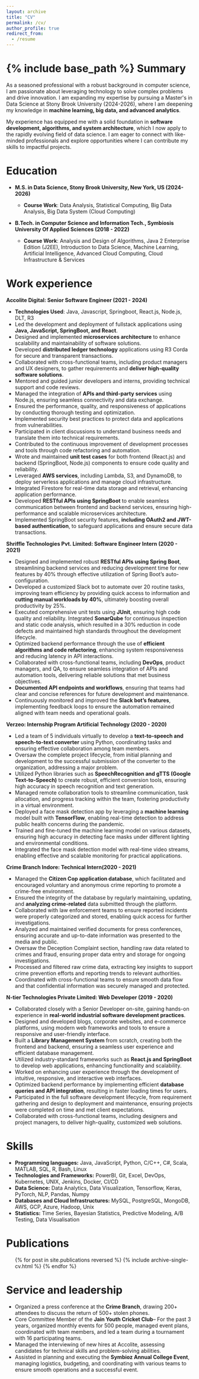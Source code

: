 ```yaml
---
layout: archive
title: "CV"
permalink: /cv/
author_profile: true
redirect_from:
  - /resume
---
```


{% include base_path %}
Summary
======
As a seasoned professional with a robust background in computer science, I am passionate about leveraging technology to solve complex problems and drive innovation. I am expanding my expertise by pursuing a Master's in Data Science at Stony Brook University (2024-2026), where I am deepening my knowledge in **machine learning, big data, and advanced analytics**.

My experience has equipped me with a solid foundation in **software development, algorithms, and system architecture**, which I now apply to the rapidly evolving field of data science. I am eager to connect with like-minded professionals and explore opportunities where I can contribute my skills to impactful projects.


Education
======
* **M.S. in Data Science, Stony Brook University, New York, US (2024-2026)**
  * **Course Work**: Data Analysis, Statistical Computing, Big Data Analysis, Big Data System (Cloud Computing) 

* **B.Tech. in Computer Science and Information Tech., Symbiosis University Of Applied Sciences (2018 - 2022)**
  * **Course Work**: Analysis and Design of Algorithms, Java 2 Enterprise Edition (J2EE), Introduction to Data Science, Machine Learning, Artificial Intelligence, Advanced Cloud Computing, Cloud Infrastructure & Services

Work experience
======

**Accolite Digital: Senior Software Engineer (2021 - 2024)**

  * **Technologies Used**: Java, Javascript, Springboot, React.js, Node.js, DLT, R3
  * Led the development and deployment of fullstack applications using **Java, JavaScript, SpringBoot, and React**.
  * Designed and implemented **microservices architecture** to enhance scalability and maintainability of software solutions.
  * Developed **distributed ledger technology** applications using R3 Corda for secure and transparent transactions.
  * Collaborated with cross-functional teams, including product managers and UX designers, to gather requirements and **deliver high-quality software solutions**.
  * Mentored and guided junior developers and interns, providing technical support and code reviews.
  * Managed the integration of **APIs and third-party services** using Node.js, ensuring seamless connectivity and data exchange.
  * Ensured the performance, quality, and responsiveness of applications by conducting thorough testing and optimization.
  * Implemented security best practices to protect data and applications from vulnerabilities.
  * Participated in client discussions to understand business needs and translate them into technical requirements.
  * Contributed to the continuous improvement of development processes and tools through code refactoring and automation.
  * Wrote and maintained **unit test cases** for both frontend (React.js) and backend (SpringBoot, Node.js) components to ensure code quality and reliability.
  * Leveraged **AWS services**, including Lambda, S3, and DynamoDB, to deploy serverless applications and manage cloud infrastructure.
  * Integrated Firestore for real-time data storage and retrieval, enhancing application performance.
  * Developed **RESTful APIs using SpringBoot** to enable seamless communication between frontend and backend services, ensuring high-performance and scalable microservices architecture.
  * Implemented SpringBoot security features, **including OAuth2 and JWT-based authentication**, to safeguard applications and ensure secure data transactions.

**Shriffle Technologies Pvt. Limited: Software Engineer Intern (2020 - 2021)**

  * Designed and implemented robust **RESTful APIs using Spring Boot**, streamlining backend services and reducing development time for new features by 40% through effective utilization of Spring Boot’s auto-configuration.
  * Developed a customized Slack bot to automate over 20 routine tasks, improving team efficiency by providing quick access to information and **cutting manual workloads by 40%**, ultimately boosting overall productivity by 25%.
  * Executed comprehensive unit tests using **JUnit**, ensuring high code quality and reliability. Integrated **SonarQube** for continuous inspection and static code analysis, which resulted in a 30% reduction in code defects and maintained high standards throughout the development lifecycle.
  * Optimized backend performance through the use of **efficient algorithms and code refactoring**, enhancing system responsiveness and reducing latency in API interactions.
  * Collaborated with cross-functional teams, including **DevOps**, product managers, and QA, to ensure seamless integration of APIs and automation tools, delivering reliable solutions that met business objectives.
  * **Documented API endpoints and workflows**, ensuring that teams had clear and concise references for future development and maintenance.
  * Continuously monitored and improved the **Slack bot’s features**, implementing feedback loops to ensure the automation remained aligned with team needs and operational goals.

**Verzeo: Internship Program Artificial Technology (2020 - 2020)**

  * Led a team of 5 individuals virtually to develop a **text-to-speech and speech-to-text converter** using Python, coordinating tasks and ensuring effective collaboration among team members.
  * Oversaw the complete project lifecycle, from initial planning and development to the successful submission of the converter to the organization, addressing a major problem.
  * Utilized Python libraries such as **SpeechRecognition and gTTS (Google Text-to-Speech)** to create robust, efficient conversion tools, ensuring high accuracy in speech recognition and text generation.
  * Managed remote collaboration tools to streamline communication, task allocation, and progress tracking within the team, fostering productivity in a virtual environment.
  * Deployed a face mask detection app by leveraging a **machine learning** model built with **TensorFlow**, enabling real-time detection to address public health concerns during the pandemic.
  * Trained and fine-tuned the machine learning model on various datasets, ensuring high accuracy in detecting face masks under different lighting and environmental conditions.
  * Integrated the face mask detection model with real-time video streams, enabling effective and scalable monitoring for practical applications.

**Crime Branch Indore: Technical Intern(2020 - 2021)**

  * Managed the **Citizen Cop application database**, which facilitated and encouraged voluntary and anonymous crime reporting to promote a crime-free environment.
  * Ensured the integrity of the database by regularly maintaining, updating, and **analyzing crime-related** data submitted through the platform.
  * Collaborated with law enforcement teams to ensure reported incidents were properly categorized and stored, enabling quick access for further investigations.
  * Analyzed and maintained verified documents for press conferences, ensuring accurate and up-to-date information was presented to the media and public.
  * Oversaw the Deception Complaint section, handling raw data related to crimes and fraud, ensuring proper data entry and storage for ongoing investigations.
  * Processed and filtered raw crime data, extracting key insights to support crime prevention efforts and reporting trends to relevant authorities.
  * Coordinated with cross-functional teams to ensure smooth data flow and that confidential information was securely managed and protected.

**N-tier Technologies Private Limited: Web Developer (2019 - 2020)**

  * Collaborated closely with a Senior Developer on-site, gaining hands-on experience in **real-world industrial software development practices**.
  * Designed and developed blogs, corporate websites, and e-commerce platforms, using modern web frameworks and tools to ensure a responsive and user-friendly interface.
  * Built a **Library Management System** from scratch, creating both the frontend and backend, ensuring a seamless user experience and efficient database management.
  * Utilized industry-standard frameworks such as **React.js and SpringBoot** to develop web applications, enhancing functionality and scalability.
  * Worked on enhancing user experience through the development of intuitive, responsive, and interactive web interfaces.
  * Optimized backend performance by implementing efficient **database queries and API integration**, resulting in faster loading times for users.
  * Participated in the full software development lifecycle, from requirement gathering and design to deployment and maintenance, ensuring projects were completed on time and met client expectations.
  * Collaborated with cross-functional teams, including designers and project managers, to deliver high-quality, customized web solutions.
 
Skills
======
* **Programming languages:** Java, JavaScript, Python, C/C++, C#, Scala, MATLAB, SQL, R, Bash, Linux
* **Technologies and Frameworks:** PowerBI, Git, Excel, DevOps, Kubernetes, UNIX, Jenkins, Docker, CI/CD
* **Data Science:** Data Analytics, Data Visualization, Tensorflow, Keras, PyTorch, NLP, Pandas, Numpy
* **Databases and Cloud Infrastructures:** MySQL, PostgreSQL, MongoDB, AWS, GCP, Azure, Hadoop, Unix
* **Statistics:** Time Series, Bayesian Statistics, Predictive Modeling, A/B Testing, Data Visualisation

Publications
======
  <ul>{% for post in site.publications reversed %}
    {% include archive-single-cv.html %}
  {% endfor %}</ul>
  
Service and leadership
======
* Organized a press conference at the **Crime Branch**, drawing 200+ attendees to discuss the return of 500+ stolen phones.
* Core Committee Member of the **Jain Youth Cricket Club**– For the past 3 years, organized monthly events for 500 people, managed event plans, coordinated with team members, and led a team during a tournament with 16 participating teams.
* Managed the interviewing of new hires at Accolite, assessing candidates for technical skills and problem-solving abilities.
* Assisted in planning and executing the **Symbioz Annual College Event**, managing logistics, budgeting, and coordinating with various teams to ensure smooth operations and a successful event.
